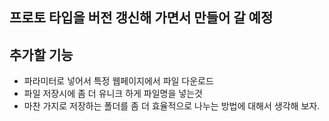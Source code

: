 ## 프로토 타입을 버전 갱신해 가면서 만들어 갈 예정  
## 추가할 기능 
* 파라미터로 넣어서 특정 웹페이지에서 파일 다운로드 
* 파일 저장시에 좀 더 유니크 하게 파일명을 넣는것 
* 마찬 가지로 저장하는 폴더를 좀 더 효율적으로 나누는 방법에 대해서 생각해 보자. 
